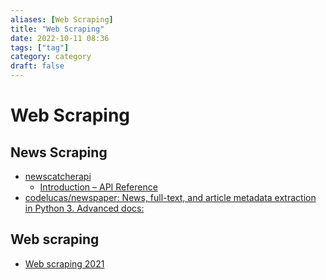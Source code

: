 ```yaml
---
aliases: [Web Scraping]
title: "Web Scraping"
date: 2022-10-11 08:36
tags: ["tag"]
category: category
draft: false
---
```


# Web Scraping

## News Scraping
- [newscatcherapi](https://newscatcherapi.com/get-started)
    - [Introduction – API Reference](https://free-docs.newscatcherapi.com/?python#introduction)
- [codelucas/newspaper: News, full-text, and article metadata extraction in Python 3. Advanced docs:](https://github.com/codelucas/newspaper)

## Web scraping
- [Web scraping 2021](https://mihaisplace.blog/2021/10/03/the-state-of-web-scraping-in-2021/)
